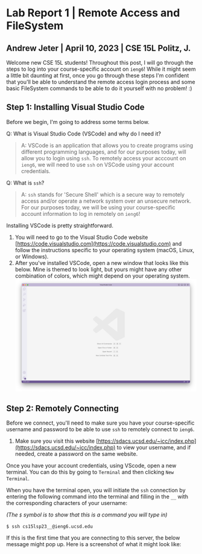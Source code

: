 # Lab Report 1 | Remote Access and FileSystem

## Andrew Jeter | April 10, 2023 | CSE 15L Politz, J.

Welcome new CSE 15L students! Throughout this post, I will go through the steps to log into your course-specific account on `ieng6`!
While it might seem a little bit daunting at first, once you go through these steps I'm confident that you'll be able to understand the remote access login process and some basic FileSystem commands to be able to do it yourself with no problem! :)

## Step 1: Installing Visual Studio Code
Before we begin, I'm going to address some terms below.

Q: What is Visual Studio Code (VSCode) and why do I need it?
> A: VSCode is an application that allows you to create programs using different programming languages, and for our purposes today, will allow you to login using `ssh`. To remotely access your acccount on `ieng6`, we will need to use `ssh` on VSCode using your account credentials.

Q: What is `ssh`?
> A: `ssh` stands for 'Secure Shell' which is a secure way to remotely access and/or operate a network system over an unsecure network. For our purposes today, we will be using your course-specific account information to log in remotely on `ieng6`!

Installing VSCode is pretty straightforward. 

1. You will need to go to the Visual Studio Code website [https://code.visualstudio.com](https://code.visualstudio.com) and follow the instructions specific to your operating system (macOS, Linux, or Windows).
2. After you've installed VSCode, open a new window that looks like this below. Mine is themed to look light, but yours might have any other combination of colors, which might depend on your operating system. ![Image](VScode-blank.png)

## Step 2: Remotely Connecting
Before we connect, you'll need to make sure you have your course-specific username and password to be able to use `ssh` to remotely connect to `ieng6`.

1. Make sure you visit this website [https://sdacs.ucsd.edu/~icc/index.php](https://sdacs.ucsd.edu/~icc/index.php) to view your username, and if needed, create a password on the same website.

Once you have your account credentials, using VScode, open a new terminal. You can do this by going to `Terminal` and then clicking `New Terminal`.

When you have the terminal open, you will initiate the `ssh` connection by entering the following command into the terminal and filling in the `__` with the corresponding characters of your username:

*(The `$` symbol is to show that this is a command you will type in)*

````
$ ssh cs15lsp23__@ieng6.ucsd.edu
````

If this is the first time that you are connecting to this server, the below message might pop up. Here is a screenshot of what it might look like: 

